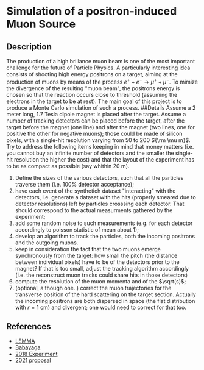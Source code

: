 # Simulation of a positron-induced Muon Source
## Description
The production of a high brillance muon beam is one of the most important challenge for the future of Particle Physics. 
A particularly interesting idea consists of shooting high energy positrons on a target, aiming at the production of muons by means of the process $e^+ + e^- \rightarrow \mu^+ + \mu^-$. 
To mimize the divergence of the resulting "muon beam", the positrons energy is chosen so that the reaction occurs close to threshold (assuming the electrons in the target to be at rest). 
The main goal of this project is to produce a Monte Carlo simulation of such a process. 
##Details
Assume a $2$ meter long, $1.7$ Tesla dipole magnet is placed after the target. Assume a number of tracking detectors can be placed before the target, after the target before the magnet (one line) and after the magnet (two lines, one for positive the other for negative muons); those could be made of silicon pixels, with a single-hit resolution varying from 50 to 200 ${\rm \mu m}$.  
Try to address the following items keeping in mind that money matters (i.e. you cannot buy an infinite number of detectors and the smaller the single-hit resolution the higher the cost) and that the layout of the experiment has to be as compact as possible (say whithin 20 m).

1. Define the sizes of the various detectors, such that all the particles traverse them (i.e. $100\%$ detector acceptance); 
2. have each event of the synthetich dataset "interacting" with the detectors, i.e. generate a dataset with the hits (properly smeared due to detector resolutions) left by particles crosssing each detector. That should correspond to the actual measurments gathered by the experiment;
3. add some random noise to such measurements (e.g. for each detector accordingly to poisson statistic of mean about 1);
4. develop an algorithm to track the particles, both the incoming positrons and the outgoing muons.
5. keep in consideration the fact that the two muons emerge synchronously from the target: how small the pitch (the distance between individual pixels) have to be of the detectors prior to the magnet? If that is too small, adjust the tracking algorithm accordingly (i.e. the reconstruct muon tracks could share hits in those detectors) 
6. compute the resolution of the muon momenta and of the $\sqrt(s)$;
7. (optional, a though one..) correct the muon trajectories for the transverse position of the hard scattering on the target section. Actually the incoming positrons are both dispersed in space (the flat distribution with  $r=1$ cm) and divergent; one would need to correct for that too.

## References
* [LEMMA](https://arxiv.org/pdf/1509.04454.pdf)
* [Babayaga](https://www2.pv.infn.it/~hepcomplex/babayaga.html)
* [2018 Experiment](https://arxiv.org/pdf/1909.13716.pdf)
* [2021 proposal](https://cds.cern.ch/record/2712394?ln=en)
